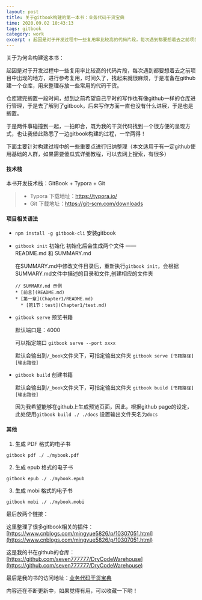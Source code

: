 ```yaml
---
layout: post
title: 关于gitbook构建的第一本书：业务代码干货宝典
time: 2020.09.02 10:43:13
tags: gitbook
category: work
excerpt : 起因是对于开发过程中一些复用率比较高的代码片段，每次遇到都要想着去之前项目中出现的地方，进行参考复用，时间久了，找起来就很麻烦，于是准备在github建一个仓库，用来整理存放一些常用的代码干货。
---
```


关于为何会构建这本书：

起因是对于开发过程中一些复用率比较高的代码片段，每次遇到都要想着去之前项目中出现的地方，进行参考复用，时间久了，找起来就很麻烦，于是准备在github建一个仓库，用来整理存放一些常用的代码干货。

仓库建完搁置一段时间，想到之前希望自己平时的写作也有像github一样的仓库进行管理，于是去了解到了gitbook，后来写作方面一直也没有什么进展，于是也是搁置。

于是两件事碰撞到一起，一拍即合，既为我的干货代码找到一个很方便的呈现方式，也让我借此熟悉了一边gitbook构建的过程，一举两得！

下面主要针对构建过程中的一些重要点进行归纳整理（本文适用于有一定github使用基础的人群，如果需要傻瓜式详细教程，可以去网上搜索，有很多）

#### 技术栈
本书开发技术栈：GitBook + Typora + Git

> + Typora 下载地址：https://typora.io/ 
> +  Git 下载地址：https://git-scm.com/downloads


#### 项目相关语法
+ `npm install -g gitbook-cli` 安装gitbook

+ `gitbook init` 初始化
  初始化后会生成两个文件 ——README.md 和 SUMMARY.md 

  在SUMMARY.md中修改文件目录后，重新执行`gitbook init`，会根据SUMMARY.md文件中描述的目录和文件,创建相应的文件夹

  ```
  // SUMMARY.md 示例
  * [前言](README.md)
  * [第一章](Chapter1/README.md)
  	* [第1节：test](Chapter1/test.md)
  ```

+ `gitbook serve` 预览书籍

  默认端口是：4000

  可以指定端口 `gitbook serve --port xxxx ` 

  默认会输出到`/_book`文件夹下，可指定输出文件夹 `gitbook serve [书籍路径] [输出路径]`

+ `gitbook build` 创建书籍

  默认会输出到`/_book`文件夹下，可指定输出文件夹 `gitbook build [书籍路径] [输出路径]`

  因为我希望能够在github上生成预览页面，因此，根据github page的设定，此处使用`gitbook build ./ ./docs` 设置输出文件夹名为`docs`

  

#### 其他

1. 生成 PDF 格式的电子书 

 ```
 gitbook pdf ./ ./mybook.pdf
 ```

2. 生成 epub 格式的电子书 

 ```
 gitbook epub ./ ./mybook.epub
 ```

3. 生成 mobi 格式的电子书 

 ```
 gitbook mobi ./ ./mybook.mobi
 ```
 

最后放两个链接：

这里整理了很多gitbook相关的插件：[https://www.cnblogs.com/mingyue5826/p/10307051.html](https://www.cnblogs.com/mingyue5826/p/10307051.html)

这是我的书在github的仓库：[https://github.com/seven777777/DryCodeWarehouse](https://github.com/seven777777/DryCodeWarehouse)


最后是我的书的访问地址：[业务代码干货宝典](https://seven777777.github.io/DryCodeWarehouse/)

内容还在不断更新中，如果觉得有用，可以收藏一下哟！

